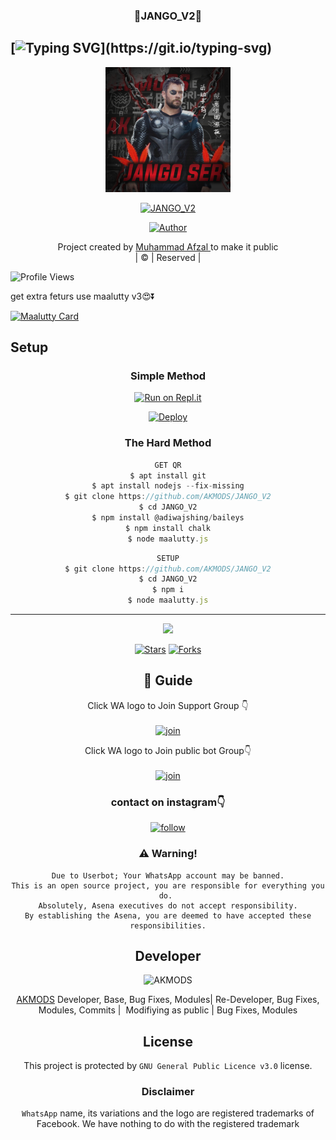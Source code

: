 <h3 align="center">💝JANGO_V2💝</h3>

## [![Typing SVG](https://readme-typing-svg.herokuapp.com?font=Lemon+milk&color=F5000&lines=Welcome+to+JANGO_V2+WA+Bot...;Created+by+Akku...;This+is+a+Bgm+stickerbot...;With+more+features...)](https://git.io/typing-svg)

<div align="center">
  <img border-radius: 15px src="Jangoser.jpg" width="200" height="200"/>
  <p align="center">
<a href="#"><img title="JANGO_V2" src="https://img.shields.io/badge/JANGO_V2-green?colorA=%23ff0000&colorB=%23017e40&style=for-the-badge"></a>
</p>
  <p align="center">
<a href="https://github.com/AKMODS"><img title="Author" src="https://img.shields.io/badge/Author-akku-/JANGO_V2?color=blue&style=for-the-badge&logo=whatsapp"></a>
</p>
</div>
<p align="center">
Project created by <a href="https://github.com/akku">Muhammad Afzal </a> to make it public
    <br>
       | © |
        Reserved |
    <br> 
</p>

![Profile Views](https://hits.seeyoufarm.com/api/count/incr/badge.svg?url=https://github.com/AKMODS/JANGO_V2&title=JANGO_V2%20Views)

get extra feturs use maalutty v3😍⏬

[![Maalutty Card](https://github-readme-stats.vercel.app/api/pin/?username=AKMODS&repo=MAALUTTY_V3&theme=nightowl)](https://github.com/AKMODS/MAALUTTY_V3)
  </div>
    

## Setup
<div align="center">

  ### Simple Method
 
[![Run on Repl.it](https://repl.it/badge/github/quiec/whatsAlfa)](https://replit.com/@Husniser/MAALUTTY-QR)
  

[![Deploy](https://www.herokucdn.com/deploy/button.svg)](https://heroku.com/deploy?template=https://github.com/AKMODS/JANGO_V2) 
 
### The Hard Method
```js
GET QR
$ apt install git
$ apt install nodejs --fix-missing
$ git clone https://github.com/AKMODS/JANGO_V2
$ cd JANGO_V2
$ npm install @adiwajshing/baileys
$ npm install chalk
$ node maalutty.js
```
      
```js
SETUP
$ git clone https://github.com/AKMODS/JANGO_V2
$ cd JANGO_V2
$ npm i
$ node maalutty.js
```

----

  <p align="center">
  <a href="httsp://github.com/AKMODS/JANGO_V2">
    
<a href="https://github.com/farhan-dqz/followers">
<img src="https://img.shields.io/github/repo-size/farhan-dqz/Julie-Mwol?color=green&label=Repo%20total%20size&style=plastic">
<p align="center">
<a href="https://github.com/AKMODS/followers"
<img title="Followers" src="https://img.shields.io/github/followers/AKMODS?color=blue&style=flat-square"></a>
<a href="https://github.com/AKMODS/JANGO_V2/stargazers/"><img title="Stars" src="https://img.shields.io/github/stars/AKMODS/JANGO_V2?color=blue&style=flat-trangle"></a>
<a href="https://github.com/AKMODS/JANGO_V2/network/members"><img title="Forks" src="https://img.shields.io/github/forks/AKMODS/JANGO_V2?color=blue&style=flat-trangle"></a>
</p>

## 📢 Guide
Click WA logo to Join Support Group 👇
    <br>
<br>
  [![join](https://github.com/Alien-alfa/PublicBot/blob/main/wlogo.svg.png)](https://chat.whatsapp.com/FO3JyZPm1ma3vHyEQjaToY)
  <div align="center">


Click WA logo to Join public bot Group👇
    <br>
<br>
  [![join](https://github.com/Alien-alfa/PublicBot/blob/main/wlogo.svg.png)](https://chat.whatsapp.com/BUt420LTGKBHNHALHKV9jJ)
  <div align="center">

  </div>


### contact on instagram👇

[![follow](https://i.ibb.co/zHdm4Hj/images-5-2.jpg)](https://www.instagram.com/_4fzl._/)

### ⚠️ Warning! 
```
Due to Userbot; Your WhatsApp account may be banned.
This is an open source project, you are responsible for everything you do. 
Absolutely, Asena executives do not accept responsibility.
By establishing the Asena, you are deemed to have accepted these responsibilities.
```

## Developer
  <div align="center">
    
![AKMODS](https://github.com/AKMODS.png?size=100)

 [AKMODS](https://github.com/AKMODS)
Developer, Base, Bug Fixes, Modules| Re-Developer, Bug Fixes, Modules, Commits |  Modifiying  as   public | Bug Fixes, Modules 
  </div>
    

## License
This project is protected by `GNU General Public Licence v3.0` license.

### Disclaimer
`WhatsApp` name, its variations and the logo are registered trademarks of Facebook. We have nothing to do with the registered trademark
